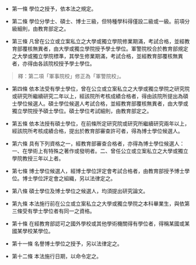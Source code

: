 * 第一條 學位之授予，依本法之規定。

* 第二條 學位分學士、碩士、博士三級，但特種學科得僅設二級或一級。前項分級細則，由教育部定之。

* 第三條 凡曾在公立或立案私立之大學或獨立學院修業期滿，考試合格，並經教育部覆核無異者，由大學或獨立學院授予學士學位。軍警院校合於教育部規定之大學或獨立學院標準，其學生修業期滿，考試合格，並經教育部覆核無異者，亦得由各該院校授予學士學位。

> 釋：第二項「軍事院校」修正為「軍警院校」。

* 第四條 依本法受有學士學位，曾在公立或立案私立之大學或獨立學院之研究院或研究所繼續研究二年以上，經該院所考核成績合格者，得由該院所提出為碩士學位候選人。碩士學位候選人考試合格，並經教育部覆核無異者，由大學或獨立學院授予碩士學位。碩士學位考試細則，由教育部定之。

* 第五條 依本法授有碩士學位，在前條所定研究院或研究所繼續研究兩年以上，經該院所考核成績合格，提出於教育部審查許可者，得為博士學位候選人。

* 第六條 具有下列資格之一，經教育部審查合格者，亦得為博士學位候選人：一、在學術上有特殊之著作或發明者。二、曾任公立或立案私立之大學或獨立學院教授三年以上者。

* 第七條 博士學位候選人，經博士學位評定會考試合格者，由教育部授予博士學位。博士學位評定會之組織，另以法律定之。

* 第八條 碩士學位及博士學位之候選人，均須提出研究論文。

* 第九條 本法施行前在公立或立案私立之大學或獨立學院之本科畢業生，與依第三條受有學士學位者有同一之資格。

* 第十條 在經教育部認可之國外學校或其他學術機關得有學位者，得稱某國或某國某學校某學位。

* 第十一條 名譽博士學位之授予，另以法律定之。

* 第十二條 本法施行日期，以命令定之。

